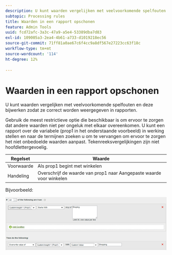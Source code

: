 ```yaml
---
description: U kunt waarden vergelijken met veelvoorkomende spelfouten en deze bijwerken zodat ze correct worden weergegeven in rapporten.
subtopic: Processing rules
title: Waarden in een rapport opschonen
feature: Admin Tools
uuid: fcd72afc-3a3c-47a9-a5e4-53389dba7d83
exl-id: 109005a3-2ea4-4b61-a733-d1019218ec56
source-git-commit: 71ff81a0ae67c6f4cc9a8df567e27223cc63f18c
workflow-type: tm+mt
source-wordcount: '114'
ht-degree: 12%

---
```


# Waarden in een rapport opschonen

U kunt waarden vergelijken met veelvoorkomende spelfouten en deze bijwerken zodat ze correct worden weergegeven in rapporten.

Gebruik de meest restrictieve optie die beschikbaar is om ervoor te zorgen dat andere waarden niet per ongeluk met elkaar overeenkomen. U kunt een rapport over de variabele (prop1 in het onderstaande voorbeeld) in werking stellen en naar de termijnen zoeken u om te vervangen om ervoor te zorgen het niet onbedoelde waarden aanpast. Tekenreeksvergelijkingen zijn niet hoofdlettergevoelig.

| Regelset | Waarde |
|---|---|
| Voorwaarde | Als prop1 begint met winkelen |
| Handeling | Overschrijf de waarde van prop1 naar Aangepaste waarde voor winkelen |

Bijvoorbeeld:

![](assets/clean-up-values-in-report.png)
